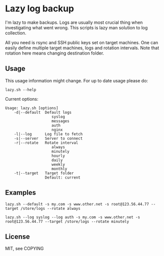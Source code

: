 # Lazy log backup

I'm lazy to make backups. Logs are usually most crucial thing when investigating what went wrong.
This scripts is lazy man solution to log collection.

All you need is rsync and SSH public keys set on target machines.
One can easily define multiple target machines, logs and rotation intervals.
Note that rotation here means changing destination folder.

## Usage

This usage information might change. For up to date usage please do:

    lazy.sh --help


Current options:

    Usage: lazy.sh [options]
        -d|--default  Default logs
                         syslog
                         messages
                         auth
                         nginx
        -l|--log      Log file to fetch
        -s|--server   Server to connect
        -r|--rotate   Rotate interval
                         always
                         minutely
                         hourly
                         daily
                         weekly
                         monthly
        -t|--target   Target folder
                      Default: current


## Examples

    lazy.sh --default -s my.com -s www.other.net -s root@123.56.44.77 --target /store/logs --rotate always

    lazy.sh --log syslog --log auth -s my.com -s www.other.net -s root@123.56.44.77 --target /store/logs --rotate minutely


## License

MIT, see COPYING
